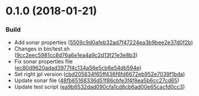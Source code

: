 <a name="0.1.0"></a>
# 0.1.0 (2018-01-21)


### Build

* Add sonar properties ([5509c9d0afeb32ad7f47224ea3b9bee2e37d0f2b](https://github.com/red-panda-ci/red-panda-ci-symfony/commit/5509c9d0afeb32ad7f47224ea3b9bee2e37d0f2b))
* Changes in bin/test.sh ([9cc2eec5981cc8d76a6e1ea4a9c2d13f21e3e8b3](https://github.com/red-panda-ci/red-panda-ci-symfony/commit/9cc2eec5981cc8d76a6e1ea4a9c2d13f21e3e8b3))
* Fix sonar properties file ([ec80d9620adad3977f4c134a56e5cb6e54db594e](https://github.com/red-panda-ci/red-panda-ci-symfony/commit/ec80d9620adad3977f4c134a56e5cb6e54db594e))
* Set right jpl version ([cbd205834f65ff436f6fd6672eb952e7039f1bda](https://github.com/red-panda-ci/red-panda-ci-symfony/commit/cbd205834f65ff436f6fd6672eb952e7039f1bda))
* Update sonar file ([48fb65168336d51f86cbfe3f4f8ea5b6cc27cd65](https://github.com/red-panda-ci/red-panda-ci-symfony/commit/48fb65168336d51f86cbfe3f4f8ea5b6cc27cd65))
* Update test script ([ea9b6532dad090cfa1cd8cb6ad00e65cacfd0cc3](https://github.com/red-panda-ci/red-panda-ci-symfony/commit/ea9b6532dad090cfa1cd8cb6ad00e65cacfd0cc3))



